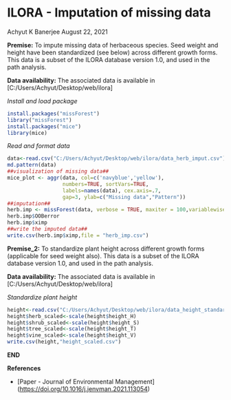 ILORA - Imputation of missing data
================
Achyut K Banerjee
August 22, 2021

**Premise:** To impute missing data of herbaceous species. Seed weight
and height have been standardized (see below) across different growth
forms. This data is a subset of the ILORA database version 1.0, and used
in the path analysis.

**Data availability:** The associated data is available in
\[C:/Users/Achyut/Desktop/web/ilora\]

*Install and load package*

``` r
install.packages("missForest")
library("missForest")
install.packages("mice")
library(mice)
```

*Read and format data*

``` r
data<-read.csv("C:/Users/Achyut/Desktop/web/ilora/data_herb_imput.csv")
md.pattern(data)
##visualization of missing data##
mice_plot <- aggr(data, col=c('navyblue','yellow'),
                  numbers=TRUE, sortVars=TRUE,
                  labels=names(data), cex.axis=.7,
                  gap=3, ylab=c("Missing data","Pattern"))
##imputation##
herb.imp <- missForest(data, verbose = TRUE, maxiter = 100,variablewise = TRUE,ntree = 20)
herb.imp$OOBerror
herb.imp$ximp
##write the imputed data##
write.csv(herb.imp$ximp,file = "herb_imp.csv")
```

**Premise\_2:** To standardize plant height across different growth
forms (applicable for seed weight also). This data is a subset of the
ILORA database version 1.0, and used in the path analysis.

**Data availability:** The associated data is available in
\[C:/Users/Achyut/Desktop/web/ilora\]

*Standardize plant height*

``` r
height<-read.csv("C:/Users/Achyut/Desktop/web/ilora/data_height_standard.csv")
height$herb_scaled<-scale(height$height_H)
height$shrub_scaled<-scale(height$height_S)
height$tree_scaled<-scale(height$height_T)
height$vine_scaled<-scale(height$height_V)
write.csv(height,"height_scaled.csv")
```

**END**

**References**

  - \[Paper - Journal of Environmental Management\]
    (<https://doi.org/10.1016/j.jenvman.2021.113054>)
